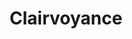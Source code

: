 ---
title: "Clairvoyance"
permalink: /spells/clairvoyance/
tags:
  - Spell
  - 3rd Level
  - Divination
available_for:
  - Bard
  - Cleric
  - Sorcerer
  - Wizard
level: "3rd Level"
school: "Divination"
range: "1 mile"
comp:
  - V
  - S
  - M
material: "a focus worth at least 100gp, either a jeweled horn for hearing or a glass eye for seeing."
duration: "10 Minutes"
concentration: true
cast_time: "10 Minutes"
description: |
  You create an invisible sensor within range in a location familiar to you (a place you have visited or seen before) or in an obvious location that is unfamiliar to you (such as behind a door, around a corner, or in a grove of trees). The sensor remains in place for the duration, and it can't be attacked or otherwise interacted with.

  When you cast the spell, you choose seeing or hearing. You can use the chosen sense through the sensor as if you were in its space. As your action, you can switch between seeing and hearing.

  A creature that can see the sensor (such as a creature benefiting from see invisibility or truesight) sees a luminous, intangible orb about the size of your fist.
excerpt: "You create an invisible sensor within range in a location familiar to you (a place you have visited or seen before) or in an obvious location that is unfamiliar to you (such as behind a door, around a corner, or in a grove of trees)."
source: "Basic Rules"
---